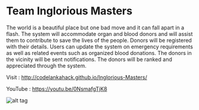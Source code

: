 # Team Inglorious Masters

The world is a beautiful place but one bad move and it can fall apart in a flash. The system will accommodate organ and blood donors and will assist them to contribute to save the lives of the people. Donors will be registered with their details. Users can update the system on emergency requirements as well as related events such as organized blood donations. The donors in the vicinity will be sent notifications. The donors will be ranked and appreciated through the system.

Visit : http://codelankahack.github.io/Inglorious-Masters/

YouTube : https://youtu.be/0NsmafgTjK8

![alt tag](https://github.com/CodeLankaHack/Inglorious-Masters/blob/master/Android%20Application/ScreenShots/menu.png)
